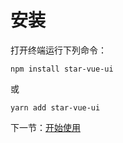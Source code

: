 # 安装

打开终端运行下列命令：

```
npm install star-vue-ui
```

或

```
yarn add star-vue-ui
```

下一节：[开始使用](#/doc/get-started)
